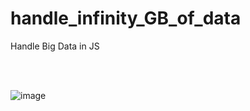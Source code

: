 # handle_infinity_GB_of_data
Handle Big Data in JS

<br>
<br>


![image](https://github.com/Samuel-Ricardo/handle_infinity_GB_of_data/assets/63983021/6170d1fc-b47c-4b3c-85e6-04aacf234526)
